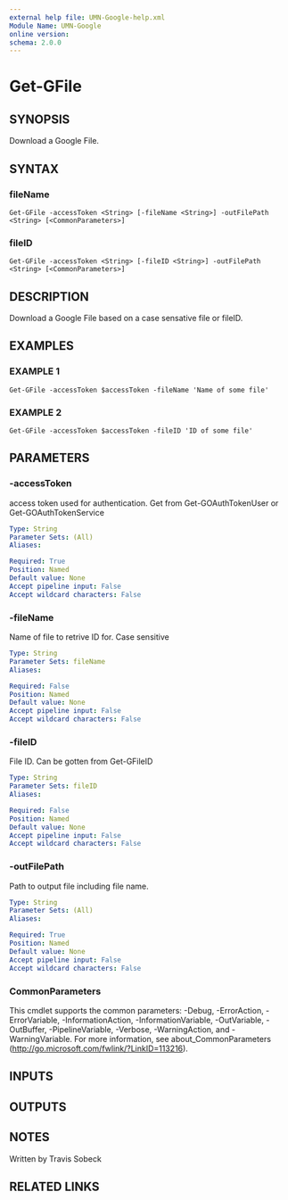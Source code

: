 ```yaml
---
external help file: UMN-Google-help.xml
Module Name: UMN-Google
online version:
schema: 2.0.0
---
```


# Get-GFile

## SYNOPSIS
Download a Google File.

## SYNTAX

### fileName
```
Get-GFile -accessToken <String> [-fileName <String>] -outFilePath <String> [<CommonParameters>]
```

### fileID
```
Get-GFile -accessToken <String> [-fileID <String>] -outFilePath <String> [<CommonParameters>]
```

## DESCRIPTION
Download a Google File based on a case sensative file or fileID.

## EXAMPLES

### EXAMPLE 1
```
Get-GFile -accessToken $accessToken -fileName 'Name of some file'
```

### EXAMPLE 2
```
Get-GFile -accessToken $accessToken -fileID 'ID of some file'
```

## PARAMETERS

### -accessToken
access token used for authentication. 
Get from Get-GOAuthTokenUser or Get-GOAuthTokenService

```yaml
Type: String
Parameter Sets: (All)
Aliases:

Required: True
Position: Named
Default value: None
Accept pipeline input: False
Accept wildcard characters: False
```

### -fileName
Name of file to retrive ID for.
Case sensitive

```yaml
Type: String
Parameter Sets: fileName
Aliases:

Required: False
Position: Named
Default value: None
Accept pipeline input: False
Accept wildcard characters: False
```

### -fileID
File ID. 
Can be gotten from Get-GFileID

```yaml
Type: String
Parameter Sets: fileID
Aliases:

Required: False
Position: Named
Default value: None
Accept pipeline input: False
Accept wildcard characters: False
```

### -outFilePath
Path to output file including file name.

```yaml
Type: String
Parameter Sets: (All)
Aliases:

Required: True
Position: Named
Default value: None
Accept pipeline input: False
Accept wildcard characters: False
```

### CommonParameters
This cmdlet supports the common parameters: -Debug, -ErrorAction, -ErrorVariable, -InformationAction, -InformationVariable, -OutVariable, -OutBuffer, -PipelineVariable, -Verbose, -WarningAction, and -WarningVariable.
For more information, see about_CommonParameters (http://go.microsoft.com/fwlink/?LinkID=113216).

## INPUTS

## OUTPUTS

## NOTES
Written by Travis Sobeck

## RELATED LINKS
